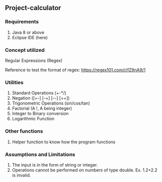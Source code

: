 ## Project-calculator
### Requirements
1. Java 8 or above
2. Eclipse IDE (here)

### Concept utilized
Regular Expressions (Regex)

Reference to test the format of regex: https://regex101.com/r/fZ9nA9/1

### Utilities
1. Standard Operations (+-*/)
2. Negation ([+-] [-+] [--] [++])
3. Trigonometric Operations (sin/cos/tan)
4. Factorial (A !, A being integer)
5. Integer to Binary conversion
6. Logarithmic Function

### Other functions
1. Helper function to know how the program functions

### Assumptions and Limitations
1. The input is in the form of string or integer.
2. Operations cannot be performed on numbers of type double. Ex. 1.2+2.2 is invalid.
